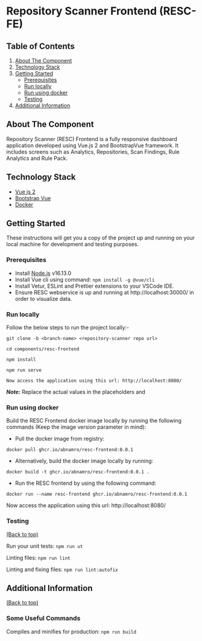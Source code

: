 # Repository Scanner Frontend (RESC-FE)

<!-- TABLE OF CONTENTS -->
## Table of Contents
1. [About The Component](#about-the-component)
2. [Technology Stack](#technology-stack)
3. [Getting Started](#getting-started)
    - [Prerequisites](#prerequisites)
    - [Run locally](#run-locally)
    - [Run using docker](#run-using-docker)
    - [Testing](#testing)
4. [Additional Information](#additional-information)

<!-- ABOUT THE COMPONENT -->
## About The Component
Repository Scanner (RESC) Frontend is a fully responsive dashboard application developed using Vue.js 2 and BootstrapVue framework. It includes screens such as Analytics, Repositories, Scan Findings, Rule Analytics and Rule Pack.

<!-- TECHNOLOGY STACK -->
## Technology Stack
- [Vue js 2](https://v2.vuejs.org/)
- [Bootstrap Vue](https://bootstrap-vue.org/)
- [Docker](https://www.docker.com/)

<!-- GETTING STARTED -->
## Getting Started

These instructions will get you a copy of the project up and running on your local machine for development and testing purposes.

### Prerequisites
- Install [Node.js](https://nodejs.org/en/) v16.13.0
- Install Vue cli using command: `npm install -g @vue/cli`  
- Install Vetur, ESLint and Prettier extensions to your VSCode IDE. 
- Ensure RESC webservice is up and running at http://localhost:30000/ in order to visualize data.

### Run locally

Follow the below steps to run the project locally:-
```
git clone -b <branch-name> <repository-scanner repo url>

cd components/resc-frontend

npm install

npm run serve

Now access the application using this url: http://localhost:8080/
```
***Note:***  Replace the actual values in the placeholders <branch-name> and <repository-scanner repo url>

### Run using docker

Build the RESC Frontend docker image locally by running the following commands (Keep the image version parameter in mind):

- Pull the docker image from registry: 
```
docker pull ghcr.io/abnamro/resc-frontend:0.0.1
```
- Alternatively, build the docker image locally by running:
```
docker build -t ghcr.io/abnamro/resc-frontend:0.0.1 .
```
- Run the RESC frontend by using the following command: 
```
docker run --name resc-frontend ghcr.io/abnamro/resc-frontend:0.0.1
```

Now access the application using this url: http://localhost:8080/

### Testing
[(Back to top)](#table-of-contents)

Run your unit tests: ```npm run ut```

Linting files: ```npm run lint```

Linting and fixing files: ```npm run lint:autofix```

## Additional Information
[(Back to top)](#table-of-contents)  

### Some Useful Commands
Compiles and minifies for production: ```npm run build```
